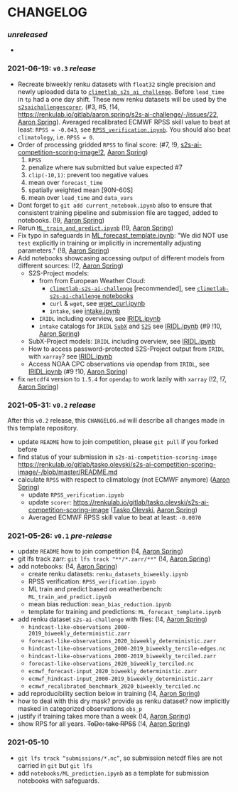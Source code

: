 # CHANGELOG

### *unreleased*

- 

### 2021-06-19: `v0.3` *release*

- Recreate biweekly renku datasets with `float32` single precision and newly uploaded data to [`climetlab_s2s_ai_challenge`](https://github.com/ecmwf-lab/climetlab-s2s-ai-challenge/releases/tag/0.7.0). Before `lead_time` in `tp` had a one day shift. These new renku datasets will be used by the [`s2saichallengescorer`](https://renkulab.io/gitlab/tasko.olevski/s2s-ai-competition-scoring-image/-/merge_requests/3). (#3, #5, !14, https://renkulab.io/gitlab/aaron.spring/s2s-ai-challenge/-/issues/22, [Aaron Spring](https://renkulab.io/gitlab/aaron.spring)). Averaged recalibrated ECMWF RPSS skill value to beat at least: `RPSS = -0.043`, see [`RPSS_verification.ipynb`](https://renkulab.io/gitlab/aaron.spring/s2s-ai-challenge-template/-/blob/master/notebooks/RPSS_verification.ipynb). You should also beat `climatology`, i.e. `RPSS = 0`. 
- Order of processing gridded `RPSS` to final score: (#7, !9, [s2s-ai-competition-scoring-image!2](https://renkulab.io/gitlab/tasko.olevski/s2s-ai-competition-scoring-image/-/merge_requests/2), [Aaron Spring](https://renkulab.io/gitlab/aaron.spring))
    1. `RPSS`
    2. penalize where `NaN` submitted but value expected #7 
    3. `clip(-10,1)`: prevent too negative values
    4. mean over `forecast_time`
    5. spatially weighted mean [90N-60S]
    6. mean over `lead_time` and `data_vars`
- Dont forget to `git add current_notebook.ipynb` also to ensure that consistent training pipeline and submission file are tagged, added to notebooks. (!9, [Aaron Spring](https://renkulab.io/gitlab/aaron.spring))
- Rerun [`ML_train_and_predict.ipynb`](https://renkulab.io/gitlab/aaron.spring/s2s-ai-challenge-template/-/blob/master/notebooks/ML_train_and_predict.ipynb) (!9, [Aaron Spring](https://renkulab.io/gitlab/aaron.spring))
- Fix typo in safeguards in [ML_forecast_template.ipynb](https://renkulab.io/gitlab/aaron.spring/s2s-ai-challenge-template/-/blob/master/notebooks/ML_forecast_template.ipynb): "We did NOT use `test` explicitly in training or implicitly in incrementally adjusting parameters." (!8, [Aaron Spring](https://renkulab.io/gitlab/aaron.spring))
- Add notebooks showcasing accessing output of different models from different sources: (!2, [Aaron Spring](https://renkulab.io/gitlab/aaron.spring))
    - S2S-Project models:
        - from from European Weather Cloud:
            - [`climetlab-s2s-ai-challenge`](https://github.com/ecmwf-lab/climetlab-s2s-ai-challenge/) [recommended], see [`climetlab-s2s-ai-challenge` notebooks](https://github.com/ecmwf-lab/climetlab-s2s-ai-challenge/tree/main/notebooks)
            - `curl` & `wget`, see [wget_curl.ipynb](https://renkulab.io/gitlab/aaron.spring/s2s-ai-challenge-template/-/blob/master/notebooks/data_access/wget_curl.ipynb)
            - `intake`, see [intake.ipynb](https://renkulab.io/gitlab/aaron.spring/s2s-ai-challenge-template/-/blob/master/notebooks/data_access/intake.ipynb)
        - `IRIDL` including overview, see [IRIDL.ipynb](https://renkulab.io/gitlab/aaron.spring/s2s-ai-challenge-template/-/blob/master/notebooks/data_access/IRIDL.ipynb)
        - `intake` catalogs for `IRIDL` [`SubX`](https://renkulab.io/gitlab/aaron.spring/s2s-ai-challenge-template/-/blob/master/notebooks/data_access/SubX_catalog.yml) and [`S2S`](https://renkulab.io/gitlab/aaron.spring/s2s-ai-challenge-template/-/blob/master/notebooks/data_access/S2S_catalog.yml) see [IRIDL.ipynb](https://renkulab.io/gitlab/aaron.spring/s2s-ai-challenge-template/-/blob/master/notebooks/data_access/IRIDL.ipynb) (#9 !10, [Aaron Spring](https://renkulab.io/gitlab/aaron.spring))
    - SubX-Project models: `IRIDL` including overview, see [IRIDL.ipynb](https://renkulab.io/gitlab/aaron.spring/s2s-ai-challenge-template/-/blob/master/notebooks/data_access/IRIDL.ipynb)
    - How to access password-protected S2S-Project output from `IRIDL` with `xarray`? see [IRIDL.ipynb](https://renkulab.io/gitlab/aaron.spring/s2s-ai-challenge-template/-/blob/master/notebooks/data_access/IRIDL.ipynb)
    - Access NOAA CPC observations via opendap from `IRIDL`, see [IRIDL.ipynb](https://renkulab.io/gitlab/aaron.spring/s2s-ai-challenge-template/-/blob/master/notebooks/data_access/IRIDL.ipynb) (#9 !10, [Aaron Spring](https://renkulab.io/gitlab/aaron.spring))
- fix `netcdf4` version to `1.5.4` for `opendap` to work lazily with `xarray` (!2, !7, [Aaron Spring](https://renkulab.io/gitlab/aaron.spring))


### 2021-05-31: `v0.2` *release*

After this `v0.2` release, this `CHANGELOG.md` will describe all changes made in this template repository.

- update `README` how to join competition, please `git pull` if you forked before
- find status of your submission in `s2s-ai-competition-scoring-image` https://renkulab.io/gitlab/tasko.olevski/s2s-ai-competition-scoring-image/-/blob/master/README.md 
- calculate `RPSS` with respect to climatology (not ECMWF anymore) ([Aaron Spring](https://renkulab.io/gitlab/aaron.spring))
    - update `RPSS_verification.ipynb`
    - update `scorer`: https://renkulab.io/gitlab/tasko.olevski/s2s-ai-competition-scoring-image ([Tasko Olevski](https://renkulab.io/gitlab/tasko.olevski), [Aaron Spring](https://renkulab.io/gitlab/aaron.spring))
    - Averaged ECMWF RPSS skill value to beat at least: `-0.0070`


### 2021-05-26: `v0.1` *pre-release*

- update `README` how to join competition (!4, [Aaron Spring](https://renkulab.io/gitlab/aaron.spring))
- git lfs track zarr: `git lfs track "**/*.zarr/**"` (!4, [Aaron Spring](https://renkulab.io/gitlab/aaron.spring))
- add notebooks: (!4, [Aaron Spring](https://renkulab.io/gitlab/aaron.spring))
    - create renku datasets: `renku_datasets_biweekly.ipynb`
    - RPSS verification: `RPSS_verification.ipynb`
    - ML train and predict based on weatherbench: `ML_train_and_predict.ipynb`
    - mean bias reduction: `mean_bias_reduction.ipynb`
    - template for training and predictions: `ML_forecast_template.ipynb`
- add renku dataset `s2s-ai-challenge` with files: (!4, [Aaron Spring](https://renkulab.io/gitlab/aaron.spring))
    - `hindcast-like-observations_2000-2019_biweekly_deterministic.zarr`
    - `forecast-like-observations_2020_biweekly_deterministic.zarr`
    - `hindcast-like-observations_2000-2019_biweekly_tercile-edges.nc`
    - `hindcast-like-observations_2000-2019_biweekly_terciled.zarr`
    - `forecast-like-observations_2020_biweekly_terciled.nc`
    - `ecmwf_forecast-input_2020_biweekly_deterministic.zarr`
    - `ecmwf_hindcast-input_2000-2019_biweekly_deterministic.zarr`
    - `ecmwf_recalibrated_benchmark_2020_biweekly_terciled.nc`
- add reproducibility section below in training (!4, [Aaron Spring](https://renkulab.io/gitlab/aaron.spring))
- how to deal with this dry mask? provide as renku dataset? now implicitly masked in categorized observations `obs_p`
- justify if training takes more than a week (!4, [Aaron Spring](https://renkulab.io/gitlab/aaron.spring))
- show RPS for all years. ~~ToDo: take RPSS~~ (!4, [Aaron Spring](https://renkulab.io/gitlab/aaron.spring))



### 2021-05-10

- `git lfs track “submissions/*.nc”`, so submission netcdf files are not carried in `git` but `git lfs`
- add `notebooks/ML_prediction.ipynb` as a template for submission notebooks with safeguards.
